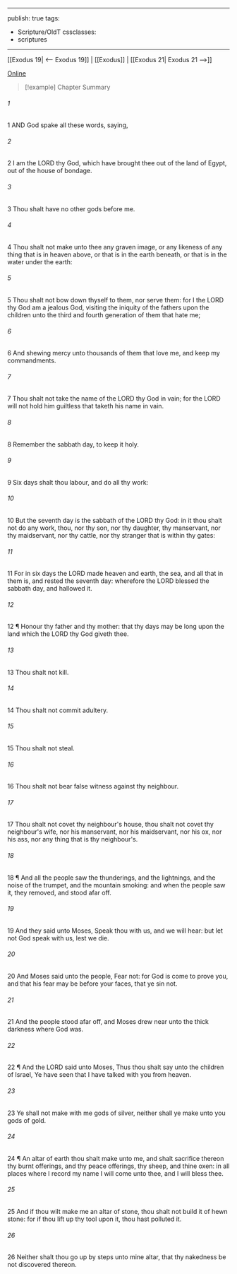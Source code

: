 

---
publish: true
tags:
  - Scripture/OldT
cssclasses:
  - scriptures
---
[[Exodus 19| <-- Exodus 19]] | [[Exodus]] | [[Exodus 21| Exodus 21 -->]]

[Online](https://churchofjesuschrist.org/study/scriptures/ot/ex/20?lang=eng)

>[!example] Chapter Summary
>
###### 1
1 AND God spake all these words, saying,
###### 2
2 I am the LORD thy God, which have brought thee out of the land of Egypt, out of the house of bondage.
###### 3
3 Thou shalt have no other gods before me.
###### 4
4 Thou shalt not make unto thee any graven image, or any likeness of any thing that is in heaven above, or that is in the earth beneath, or that is in the water under the earth:
###### 5
5 Thou shalt not bow down thyself to them, nor serve them: for I the LORD thy God am a jealous God, visiting the iniquity of the fathers upon the children unto the third and fourth generation of them that hate me;
###### 6
6 And shewing mercy unto thousands of them that love me, and keep my commandments.
###### 7
7 Thou shalt not take the name of the LORD thy God in vain; for the LORD will not hold him guiltless that taketh his name in vain.
###### 8
8 Remember the sabbath day, to keep it holy.
###### 9
9 Six days shalt thou labour, and do all thy work:
###### 10
10 But the seventh day is the sabbath of the LORD thy God: in it thou shalt not do any work, thou, nor thy son, nor thy daughter, thy manservant, nor thy maidservant, nor thy cattle, nor thy stranger that is within thy gates:
###### 11
11 For in six days the LORD made heaven and earth, the sea, and all that in them is, and rested the seventh day: wherefore the LORD blessed the sabbath day, and hallowed it.
###### 12
12 ¶ Honour thy father and thy mother: that thy days may be long upon the land which the LORD thy God giveth thee.
###### 13
13 Thou shalt not kill.
###### 14
14 Thou shalt not commit adultery.
###### 15
15 Thou shalt not steal.
###### 16
16 Thou shalt not bear false witness against thy neighbour.
###### 17
17 Thou shalt not covet thy neighbour's house, thou shalt not covet thy neighbour's wife, nor his manservant, nor his maidservant, nor his ox, nor his ass, nor any thing that is thy neighbour's.
###### 18
18 ¶ And all the people saw the thunderings, and the lightnings, and the noise of the trumpet, and the mountain smoking: and when the people saw it, they removed, and stood afar off.
###### 19
19 And they said unto Moses, Speak thou with us, and we will hear: but let not God speak with us, lest we die.
###### 20
20 And Moses said unto the people, Fear not: for God is come to prove you, and that his fear may be before your faces, that ye sin not.
###### 21
21 And the people stood afar off, and Moses drew near unto the thick darkness where God was.
###### 22
22 ¶ And the LORD said unto Moses, Thus thou shalt say unto the children of Israel, Ye have seen that I have talked with you from heaven.
###### 23
23 Ye shall not make with me gods of silver, neither shall ye make unto you gods of gold.
###### 24
24 ¶ An altar of earth thou shalt make unto me, and shalt sacrifice thereon thy burnt offerings, and thy peace offerings, thy sheep, and thine oxen: in all places where I record my name I will come unto thee, and I will bless thee.
###### 25
25 And if thou wilt make me an altar of stone, thou shalt not build it of hewn stone: for if thou lift up thy tool upon it, thou hast polluted it.
###### 26
26 Neither shalt thou go up by steps unto mine altar, that thy nakedness be not discovered thereon.



